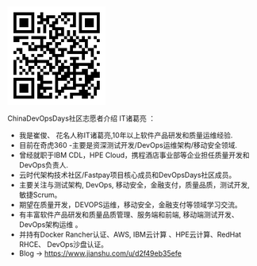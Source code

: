 ![二维码](./RuTI3X9.png "扫码报名")


ChinaDevOpsDays社区志愿者介绍 IT诸葛亮 ：

* 我是崔俊、 花名人称IT诸葛亮,10年以上软件产品研发和质量运维经验. 
* 目前在奇虎360 -主要是资深测试开发/DevOps运维架构/移动安全领域. 
* 曾经就职于IBM CDL，HPE Cloud，携程酒店事业部等企业担任质量开发和DevOps负责人. 
* 云时代架构技术社区/Fastpay项目核心成员和DevOpsDays社区成员。
* 主要关注与测试架构, DevOps, 移动安全，金融支付，质量品质，测试开发, 敏捷Scrum。
* 期望在质量开发，DEVOPS运维，移动安全，金融支付等领域学习交流。
* 有丰富软件产品研发和质量品质管理、服务端和前端, 移动端测试开发、DevOps架构运维 。
* 并持有Docker Rancher认证、AWS, IBM云计算 、HPE云计算、RedHat RHCE、 DevOps沙盘认证。
* Blog -> https://www.jianshu.com/u/d2f49eb35efe

